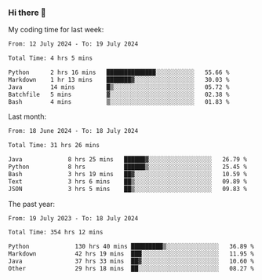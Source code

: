 ### Hi there 👋

My coding time for last week:

<!--START_SECTION:week-->

```txt
From: 12 July 2024 - To: 19 July 2024

Total Time: 4 hrs 5 mins

Python      2 hrs 16 mins   ██████████████░░░░░░░░░░░   55.66 %
Markdown    1 hr 13 mins    ███████▓░░░░░░░░░░░░░░░░░   30.03 %
Java        14 mins         █▒░░░░░░░░░░░░░░░░░░░░░░░   05.72 %
Batchfile   5 mins          ▓░░░░░░░░░░░░░░░░░░░░░░░░   02.38 %
Bash        4 mins          ▒░░░░░░░░░░░░░░░░░░░░░░░░   01.83 %
```

<!--END_SECTION:week-->

Last month:

<!--START_SECTION:month-->

```txt
From: 18 June 2024 - To: 18 July 2024

Total Time: 31 hrs 26 mins

Java             8 hrs 25 mins   ██████▓░░░░░░░░░░░░░░░░░░   26.79 %
Python           8 hrs           ██████▒░░░░░░░░░░░░░░░░░░   25.45 %
Bash             3 hrs 19 mins   ██▓░░░░░░░░░░░░░░░░░░░░░░   10.59 %
Text             3 hrs 6 mins    ██▒░░░░░░░░░░░░░░░░░░░░░░   09.89 %
JSON             3 hrs 5 mins    ██▒░░░░░░░░░░░░░░░░░░░░░░   09.83 %
```

<!--END_SECTION:month-->

The past year:

<!--START_SECTION:year-->

```txt
From: 19 July 2023 - To: 18 July 2024

Total Time: 354 hrs 12 mins

Python             130 hrs 40 mins █████████▒░░░░░░░░░░░░░░░   36.89 %
Markdown           42 hrs 19 mins  ███░░░░░░░░░░░░░░░░░░░░░░   11.95 %
Java               37 hrs 33 mins  ██▓░░░░░░░░░░░░░░░░░░░░░░   10.60 %
Other              29 hrs 18 mins  ██░░░░░░░░░░░░░░░░░░░░░░░   08.27 %
```

<!--END_SECTION:year-->
